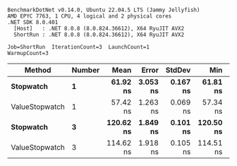 ```

BenchmarkDotNet v0.14.0, Ubuntu 22.04.5 LTS (Jammy Jellyfish)
AMD EPYC 7763, 1 CPU, 4 logical and 2 physical cores
.NET SDK 8.0.401
  [Host]   : .NET 8.0.8 (8.0.824.36612), X64 RyuJIT AVX2
  ShortRun : .NET 8.0.8 (8.0.824.36612), X64 RyuJIT AVX2

Job=ShortRun  IterationCount=3  LaunchCount=1  
WarmupCount=3  

```
| Method         | Number | Mean      | Error    | StdDev   | Min       | Max       | Gen0   | Allocated |
|--------------- |------- |----------:|---------:|---------:|----------:|----------:|-------:|----------:|
| **Stopwatch**      | **1**      |  **61.92 ns** | **3.053 ns** | **0.167 ns** |  **61.81 ns** |  **62.11 ns** | **0.0005** |      **40 B** |
| ValueStopwatch | 1      |  57.42 ns | 1.263 ns | 0.069 ns |  57.34 ns |  57.47 ns |      - |         - |
| **Stopwatch**      | **3**      | **120.62 ns** | **1.849 ns** | **0.101 ns** | **120.50 ns** | **120.70 ns** | **0.0005** |      **40 B** |
| ValueStopwatch | 3      | 114.62 ns | 1.918 ns | 0.105 ns | 114.51 ns | 114.72 ns |      - |         - |
